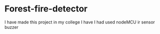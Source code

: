 # Forest-fire-detector
I have made this project in my college I have I had used nodeMCU ir sensor buzzer
